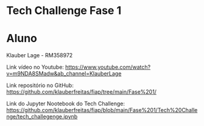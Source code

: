 # Tech Challenge Fase 1

# Aluno
Klauber Lage - RM358972

Link vídeo no Youtube: https://www.youtube.com/watch?v=m9NDA8SMadw&ab_channel=KlauberLage

Link repositório no GitHub: https://github.com/klauberfreitas/fiap/tree/main/Fase%201/

Link do Jupyter Nootebook do Tech Challenge: https://github.com/klauberfreitas/fiap/blob/main/Fase%201/Tech%20Challenge/tech_challegenge.ipynb